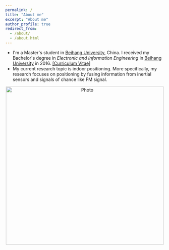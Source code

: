 ```yaml
---
permalink: /
title: "About me"
excerpt: "About me"
author_profile: true
redirect_from: 
  - /about/
  - /about.html
---
```


- I'm a Master's student in [Beihang University](http://www.buaa.edu.cn), China. I received my Bachelor's degree in *Electronic and Information Engineering* in [Beihang University](http://www.buaa.edu.cn) in 2016. [[Curriculum Vitae]](https://cleartune.github.io/files/CV_HaidongWang.pdf)
- My current research topic is indoor positioning. More specifically, my research focuses on positioning by fusing information from inertial sensors and signals of chance like FM signal. 

<p align="center">
  <img src="https://cleartune.github.io/images/Me.jpg?raw=true" alt="Photo" style="width:500px;" />
</p>
